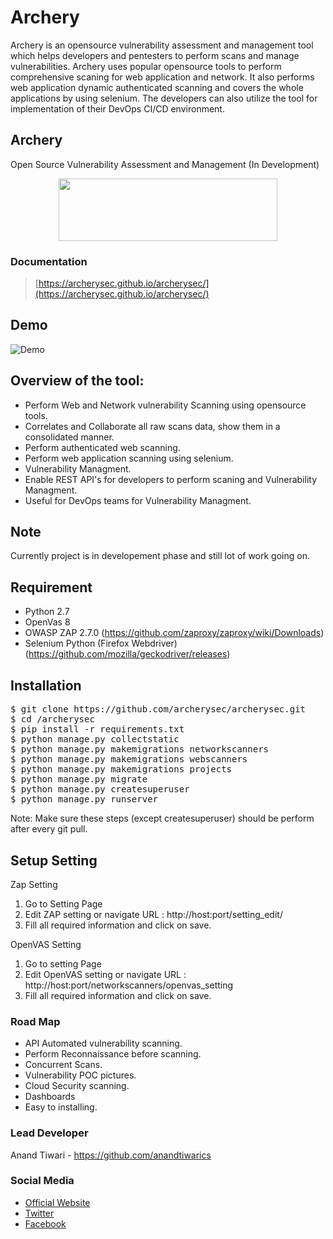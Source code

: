 Archery
=================
Archery is an opensource vulnerability assessment and management tool which helps developers and pentesters to perform scans and manage vulnerabilities. Archery uses popular opensource tools to perform comprehensive scaning for web application and network. It also performs web application dynamic authenticated scanning and covers the whole applications by using selenium. The developers can also utilize the tool for implementation of their DevOps CI/CD environment.


## Archery
Open Source Vulnerability Assessment and Management (In Development)


<p align="center">
  <img width="350" height="100" src="https://raw.githubusercontent.com/anandtiwarics/archerysecurity/master/archerysecurity/static/photo.png">
</p>

### Documentation

> [https://archerysec.github.io/archerysec/](https://archerysec.github.io/archerysec/)

## Demo
![Demo](https://github.com/anandtiwarics/photoVideos/blob/master/Photos/archery_demo.gif)


## Overview of the tool:
* Perform Web and Network vulnerability Scanning using opensource tools.
* Correlates and Collaborate all raw scans data, show them in a consolidated manner.
* Perform authenticated web scanning.
* Perform web application scanning using selenium.
* Vulnerability Managment.
* Enable REST API's for developers to perform scaning and Vulnerability Managment.
* Useful for DevOps teams for Vulnerability Managment.

## Note
Currently project is in developement phase and still lot of work going on.

## Requirement

* Python 2.7
* OpenVas 8
* OWASP ZAP 2.7.0 (https://github.com/zaproxy/zaproxy/wiki/Downloads)
* Selenium Python (Firefox Webdriver) (https://github.com/mozilla/geckodriver/releases)

## Installation

<pre>
$ git clone https://github.com/archerysec/archerysec.git
$ cd /archerysec
$ pip install -r requirements.txt
$ python manage.py collectstatic
$ python manage.py makemigrations networkscanners
$ python manage.py makemigrations webscanners
$ python manage.py makemigrations projects
$ python manage.py migrate
$ python manage.py createsuperuser
$ python manage.py runserver
</pre>

Note: Make sure these steps (except createsuperuser) should be perform after every git pull.

## Setup Setting

Zap Setting

1. Go to Setting Page
2. Edit ZAP setting or navigate URL : http://host:port/setting_edit/
3. Fill all required information and click on save.

OpenVAS Setting

1. Go to setting Page
2. Edit OpenVAS setting or navigate URL : http://host:port/networkscanners/openvas_setting
3. Fill all required information and click on save.


### Road Map

* API Automated vulnerability scanning.
* Perform Reconnaissance before scanning.
* Concurrent Scans.
* Vulnerability POC pictures.
* Cloud Security scanning.
* Dashboards
* Easy to installing.

### Lead Developer

Anand Tiwari -  https://github.com/anandtiwarics

### Social Media
* [Official Website](https://archerysec.github.io/archerysec/)
* [Twitter](https://twitter.com/archerysec)
* [Facebook](https://facebook.com/archerysec)